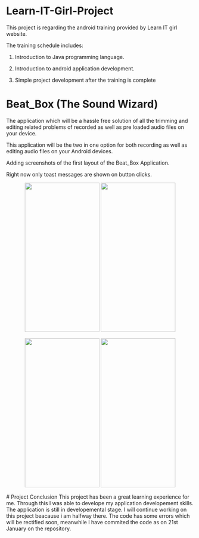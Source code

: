 # Learn-IT-Girl-Project
This project is regarding the android training provided by Learn IT girl website.</p>
The training schedule includes:</p>
1. Introduction to Java programming language.</p>
2. Introduction to android application development.</p>
3. Simple project development after the training is complete</p>
# Beat_Box (The Sound Wizard)
The application which will be a hassle free solution of all the trimming and editing related problems of recorded as well as pre loaded audio files on your device.</p>
This application will be the two in one option for both recording as well as editing audio files on your Android devices.</p>
Adding screenshots of the first layout of the Beat_Box Application.</p>
Right now only toast messages are shown on button clicks.</p>
<p align="center">
<img src="https://user-images.githubusercontent.com/26011003/33242140-32491120-d2f6-11e7-8f6a-820c0e528809.png" height="400" width="200"/>
<img src="https://user-images.githubusercontent.com/26011003/33242141-329cd418-d2f6-11e7-94c1-f81777f12462.png" height="400" width="200"/></p>
<p align="center">
<img src="https://user-images.githubusercontent.com/26011003/33242142-32ef84ba-d2f6-11e7-8dd3-8fc323057519.png" height="400" width="200"/>
<img src="https://user-images.githubusercontent.com/26011003/33242143-33439c08-d2f6-11e7-9198-9c6b503f8c08.png" height="400" width="200"/></p>
# Project Conclusion
This project has been a great learning experience for me. Through this I was able to develope my application developement skills. The application is still in developemental stage. I will continue working on this project beacause i am halfway there. The code has some errors which will be rectified soon, meanwhile I have commited the code as on 21st January on the repository.</p>
